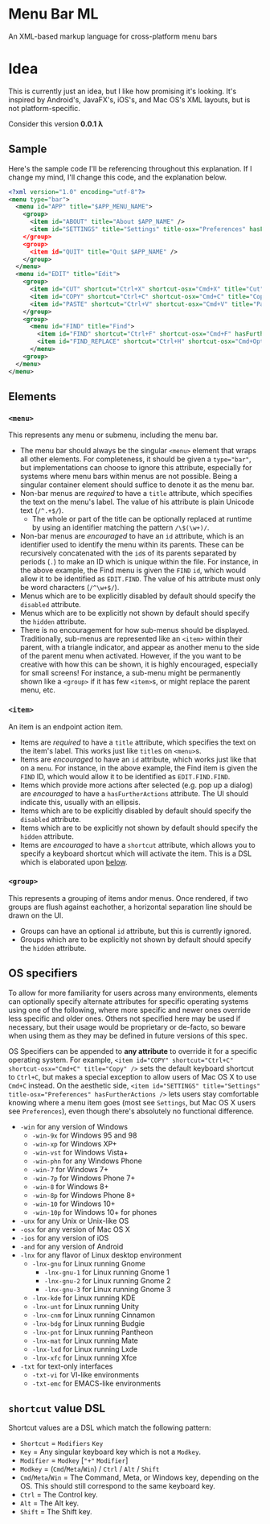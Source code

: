 # Menu Bar ML
An XML-based markup language for cross-platform menu bars

# Idea
This is currently just an idea, but I like how promising it's looking. It's inspired by Android's, JavaFX's, iOS's, and Mac OS's XML layouts, but is not platform-specific.

Consider this version **0.0.1 &lambda;**

## Sample
Here's the sample code I'll be referencing throughout this explanation. If I change my mind, I'll change this code, and the explanation below.
```XML
<?xml version="1.0" encoding="utf-8"?>
<menu type="bar">
  <menu id="APP" title="$APP_MENU_NAME">
    <group>
      <item id="ABOUT" title="About $APP_NAME" />
      <item id="SETTINGS" title="Settings" title-osx="Preferences" hasFurtherActions />
    </group>
    <group>
      <item id="QUIT" title="Quit $APP_NAME" />
    </group>
  </menu>
  <menu id="EDIT" title="Edit">
    <group>
      <item id="CUT" shortcut="Ctrl+X" shortcut-osx="Cmd+X" title="Cut" />
      <item id="COPY" shortcut="Ctrl+C" shortcut-osx="Cmd+C" title="Copy" />
      <item id="PASTE" shortcut="Ctrl+V" shortcut-osx="Cmd+V" title="Paste" />
    </group>
    <group>
      <menu id="FIND" title="Find">
        <item id="FIND" shortcut="Ctrl+F" shortcut-osx="Cmd+F" hasFurtherActions title="Find" />
        <item id="FIND_REPLACE" shortcut="Ctrl+H" shortcut-osx="Cmd+Opt+F" hasFurtherActions title="Find and Replace" />
      </menu>
    <group>
  </menu>
</menu>
```

## Elements
### `<menu>`
This represents any menu or submenu, including the menu bar.

- The menu bar should always be the singular `<menu>` element that wraps all other elements. For completeness, it should be given a `type="bar"`, but implementations can choose to ignore this attribute, especially for systems where menu bars within menus are not possible. Being a singular container element should suffice to denote it as the menu bar.
- Non-bar menus are _required_ to have a `title` attribute, which specifies the text on the menu's label. The value of his attribute is plain Unicode text (`/^.+$/`).
  - The whole or part of the title can be optionally replaced at runtime by using an identifier matching the pattern `/\$(\w+)/`.
- Non-bar menus are _encouraged_ to have an `id` attribute, which is an identifier used to identify the menu within its parents. These can be recursively concatenated with the `id`s of its parents separated by periods (`.`) to make an ID which is unique within the file. For instance, in the above example, the Find menu is given the `FIND` `id`, which would allow it to be identified as `EDIT.FIND`. The value of his attribute must only be word characters (`/^\w+$/`).
- Menus which are to be explicitly disabled by default should specify the `disabled` attribute.
- Menus which are to be explicitly not shown by default should specify the `hidden` attribute.
- There is no encouragement for how sub-menus should be displayed. Traditionally, sub-menus are represented like an `<item>` within their parent, with a triangle indicator, and appear as another menu to the side of the parent menu when activated. However, if the you want to be creative with how this can be shown, it is highly encouraged, especially for small screens! For instance, a sub-menu might be permanently shown like a `<group>` if it has few `<item>`s, or might replace the parent menu, etc.

### `<item>`
An item is an endpoint action item.

- Items are _required_ to have a `title` attribute, which specifies the text on the item's label. This works just like `title`s on `<menu>`s.
- Items are _encouraged_ to have an `id` attribute, which works just like that on a `menu`. For instance, in the above example, the Find item is given the `FIND` ID, which would allow it to be identified as `EDIT.FIND.FIND`.
- Items which provide more actions after selected (e.g. pop up a dialog) are _encouraged_ to have a `hasFurtherActions` attribute. The UI should indicate this, usually with an ellipsis.
- Items which are to be explicitly disabled by default should specify the `disabled` attribute.
- Items which are to be explicitly not shown by default should specify the `hidden` attribute.
- Items are _encouraged_ to have a `shortcut` attribute, which allows you to specify a keyboard shortcut which will activate the item. This is a DSL which is elaborated upon [below](user-content-shortcut-value-dsl).

### `<group>`
This represents a grouping of items andor menus. Once rendered, if two groups are flush against eachother, a horizontal separation line should be drawn on the UI.

- Groups can have an optional `id` attribute, but this is currently ignored.
- Groups which are to be explicitly not shown by default should specify the `hidden` attribute.

## OS specifiers
To allow for more familiarity for users across many environments, elements can optionally specify alternate attributes for specific operating systems using one of the following, where more specific and newer ones override less specific and older ones. Others not specified here may be used if necessary, but their usage would be proprietary or de-facto, so beware when using them as they may be defined in future versions of this spec. 

OS Specifiers can be appended to **any attribute** to override it for a specific operating system. For example, `<item id="COPY" shortcut="Ctrl+C" shortcut-osx="Cmd+C" title="Copy" />` sets the default keyboard shortcut to `Ctrl+C`, but makes a special exception to allow users of Mac OS X to use `Cmd+C` instead. On the aesthetic side, `<item id="SETTINGS" title="Settings" title-osx="Preferences" hasFurtherActions />` lets users stay comfortable knowing where a menu item goes (most see `Settings`, but Mac OS X users see `Preferences`), even though there's absolutely no functional difference.

  - `-win` for any version of Windows
    - `-win-9x` for Windows 95 and 98
    - `-win-xp` for Windows XP+
    - `-win-vst` for Windows Vista+
    - `-win-phn` for any Windows Phone
    - `-win-7` for Windows 7+
    - `-win-7p` for Windows Phone 7+
    - `-win-8` for Windows 8+
    - `-win-8p` for Windows Phone 8+
    - `-win-10` for Windows 10+
    - `-win-10p` for Windows 10+ for phones
  - `-unx` for any Unix or Unix-like OS
  - `-osx` for any version of Mac OS X
  - `-ios` for any version of iOS
  - `-and` for any version of Android
  - `-lnx` for any flavor of Linux desktop environment
    - `-lnx-gnu` for Linux running Gnome
      - `-lnx-gnu-1` for Linux running Gnome 1
      - `-lnx-gnu-2` for Linux running Gnome 2
      - `-lnx-gnu-3` for Linux running Gnome 3
    - `-lnx-kde` for Linux running KDE
    - `-lnx-unt` for Linux running Unity
    - `-lnx-cnm` for Linux running Cinnamon
    - `-lnx-bdg` for Linux running Budgie
    - `-lnx-pnt` for Linux running Pantheon
    - `-lnx-mat` for Linux running Mate
    - `-lnx-lxd` for Linux running Lxde
    - `-lnx-xfc` for Linux running Xfce
  - `-txt` for text-only interfaces
    - `-txt-vi` for VI-like environments
    - `-txt-emc` for EMACS-like environments

## `shortcut` value DSL
Shortcut values are a DSL which match the following pattern:

- `Shortcut` = `Modifiers` `Key`
- `Key` = Any singular keyboard key which is not a `Modkey`.
- `Modifier` = `Modkey` [`"+"` `Modifier`]
- `Modkey` = (`Cmd`/`Meta`/`Win`) / `Ctrl` / `Alt` / `Shift`
- `Cmd`/`Meta`/`Win` = The Command, Meta, or Windows key, depending on the OS. This should still correspond to the same keyboard key.
- `Ctrl` = The Control key.
- `Alt` = The Alt key.
- `Shift` = The Shift key.

